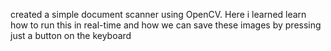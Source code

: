created a simple document scanner using OpenCV. Here i learned learn how to run this in real-time and how we can save these images by pressing just a button on the keyboard
